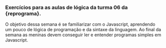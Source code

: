 ### Exercícios para as aulas de lógica da turma 06 da {reprograma}.

O objetivo dessa semana é se familiarizar com o Javascript, aprendendo um pouco de lógica de programação e da sintaxe da linguagem. Ao final da semana as meninas devem conseguir ler e entender programas simples em Javascript.